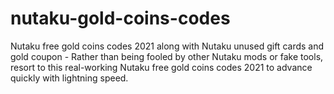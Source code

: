 # nutaku-gold-coins-codes
Nutaku free gold coins codes 2021 along with Nutaku unused gift cards and gold coupon - Rather than being fooled by other Nutaku mods or fake tools, resort to this real-working Nutaku free gold coins codes 2021 to advance quickly with lightning speed.
